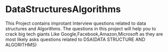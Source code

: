 # DataStructuresAlgorithms
This Project contains improtant Interview questions related to data structures and Algorithms.
The questions in this project will help you to crack big tech giants Like Google,Facebook,Amazon,Microsoft as they are most likely asks questions related
to DSA(DATA STRUCTURE AND ALGORITHMS)


